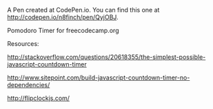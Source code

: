 A Pen created at CodePen.io. You can find this one at http://codepen.io/n8finch/pen/QyjOBJ.

 Pomodoro Timer for freecodecamp.org


Resources: 

http://stackoverflow.com/questions/20618355/the-simplest-possible-javascript-countdown-timer

http://www.sitepoint.com/build-javascript-countdown-timer-no-dependencies/

http://flipclockjs.com/